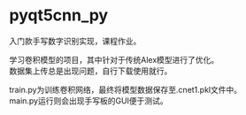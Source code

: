# pyqt5cnn_py
入门款手写数字识别实现，课程作业。<br />

学习卷积模型的项目，其中针对于传统Alex模型进行了优化。<br />
数据集上传总是出现问题，自行下载使用就行。<br />

train.py为训练卷积网络，最终将模型数据保存至.cnet1.pkl文件中。<br />
main.py运行则会出现手写板的GUI便于测试。

